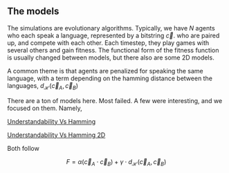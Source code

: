 ## The models

The simulations are evolutionary algorithms. Typically, we have $N$ agents who each speak a language, represented by a bitstring $\vec{c}.$ who are paired up, and compete with each other. Each timestep, they play games with several others and gain fitness. The functional form of the fitness function is usually changed between models, but there also are some 2D models.

A common theme is that agents are penalized for speaking the same language, with a term depending on the hamming distance between the languages, $d_\mathcal{H}\left(\vec{c}_A, \vec{c}_B\right)$

There are a ton of models here. Most failed. A few were interesting, and we focused on them. Namely,

[Understandability Vs Hamming](./understandabilityVsHamming/)

[Understandability Vs Hamming 2D](./understandabilityVsHamming2D/)

Both follow

$$ F = \alpha \left( \vec{c}_A \cdot \vec{c}_B \right) + \gamma \cdot d_\mathcal{H}\left(\vec{c}_A, \vec{c}_B\right)$$
